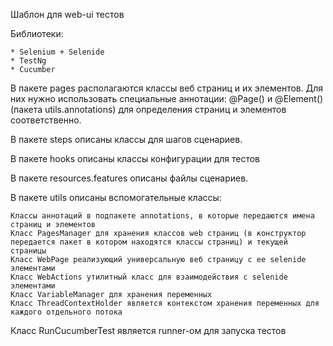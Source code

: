Шаблон для web-ui тестов

Библиотеки:

    * Selenium + Selenide
    * TestNg
    * Cucumber
В пакете pages располагаются классы веб страниц и их элементов.
Для них нужно использовать специальные аннотации: @Page() и @Element() (пакета utils.annotations) для 
определения страниц и элементов соответственно.

В пакете steps описаны классы для шагов сценариев.

В пакете hooks описаны классы конфигурации для тестов

В пакете resources.features описаны файлы сценариев.

В пакете utils описаны вспомогательные классы:

    Классы аннотаций в подпакете annotations, в которые передаются имена страниц и элементов
    Класс PagesManager для хранения классов web страниц (в конструктор передается пакет в котором находятся классы страниц) и текущей страницы
    Класс WebPage реализующий универсальную веб страницу с ее selenide элементами
    Класс WebActions утилитный класс для взаимодействия с selenide элементами
    Класс VariableManager для хранения переменных
    Класс ThreadContextHolder является контекстом хранения переменных для каждого отдельного потока

Класс RunCucumberTest является runner-ом для запуска тестов